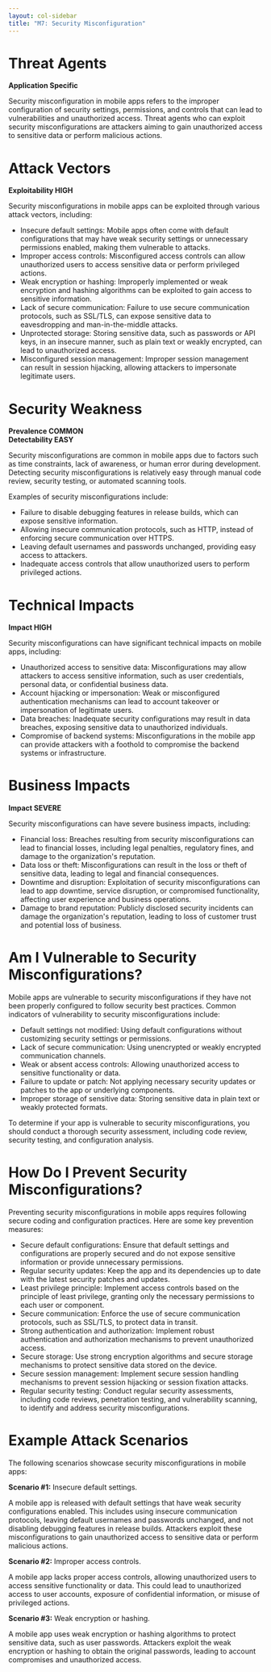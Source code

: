 ```yaml
---
layout: col-sidebar
title: "M7: Security Misconfiguration"
---
```


# Threat Agents

**Application Specific**

Security misconfiguration in mobile apps refers to the improper configuration of security settings, permissions, and controls that can lead to vulnerabilities and unauthorized access. Threat agents who can exploit security misconfigurations are attackers aiming to gain unauthorized access to sensitive data or perform malicious actions.

# Attack Vectors

**Exploitability HIGH**

Security misconfigurations in mobile apps can be exploited through various attack vectors, including:

- Insecure default settings: Mobile apps often come with default configurations that may have weak security settings or unnecessary permissions enabled, making them vulnerable to attacks.
- Improper access controls: Misconfigured access controls can allow unauthorized users to access sensitive data or perform privileged actions.
- Weak encryption or hashing: Improperly implemented or weak encryption and hashing algorithms can be exploited to gain access to sensitive information.
- Lack of secure communication: Failure to use secure communication protocols, such as SSL/TLS, can expose sensitive data to eavesdropping and man-in-the-middle attacks.
- Unprotected storage: Storing sensitive data, such as passwords or API keys, in an insecure manner, such as plain text or weakly encrypted, can lead to unauthorized access.
- Misconfigured session management: Improper session management can result in session hijacking, allowing attackers to impersonate legitimate users.

# Security Weakness

**Prevalence COMMON**  
**Detectability EASY**

Security misconfigurations are common in mobile apps due to factors such as time constraints, lack of awareness, or human error during development. Detecting security misconfigurations is relatively easy through manual code review, security testing, or automated scanning tools.

Examples of security misconfigurations include:

- Failure to disable debugging features in release builds, which can expose sensitive information.
- Allowing insecure communication protocols, such as HTTP, instead of enforcing secure communication over HTTPS.
- Leaving default usernames and passwords unchanged, providing easy access to attackers.
- Inadequate access controls that allow unauthorized users to perform privileged actions.

# Technical Impacts

**Impact HIGH**

Security misconfigurations can have significant technical impacts on mobile apps, including:

- Unauthorized access to sensitive data: Misconfigurations may allow attackers to access sensitive information, such as user credentials, personal data, or confidential business data.
- Account hijacking or impersonation: Weak or misconfigured authentication mechanisms can lead to account takeover or impersonation of legitimate users.
- Data breaches: Inadequate security configurations may result in data breaches, exposing sensitive data to unauthorized individuals.
- Compromise of backend systems: Misconfigurations in the mobile app can provide attackers with a foothold to compromise the backend systems or infrastructure.

# Business Impacts

**Impact SEVERE**

Security misconfigurations can have severe business impacts, including:

- Financial loss: Breaches resulting from security misconfigurations can lead to financial losses, including legal penalties, regulatory fines, and damage to the organization's reputation.
- Data loss or theft: Misconfigurations can result in the loss or theft of sensitive data, leading to legal and financial consequences.
- Downtime and disruption: Exploitation of security misconfigurations can lead to app downtime, service disruption, or compromised functionality, affecting user experience and business operations.
- Damage to brand reputation: Publicly disclosed security incidents can damage the organization's reputation, leading to loss of customer trust and potential loss of business.

# Am I Vulnerable to Security Misconfigurations?

Mobile apps are vulnerable to security misconfigurations if they have not been properly configured to follow security best practices. Common indicators of vulnerability to security misconfigurations include:

- Default settings not modified: Using default configurations without customizing security settings or permissions.
- Lack of secure communication: Using unencrypted or weakly encrypted communication channels.
- Weak or absent access controls: Allowing unauthorized access to sensitive functionality or data.
- Failure to update or patch: Not applying necessary security updates or patches to the app or underlying components.
- Improper storage of sensitive data: Storing sensitive data in plain text or weakly protected formats.

To determine if your app is vulnerable to security misconfigurations, you should conduct a thorough security assessment, including code review, security testing, and configuration analysis.

# How Do I Prevent Security Misconfigurations?

Preventing security misconfigurations in mobile apps requires following secure coding and configuration practices. Here are some key prevention measures:

- Secure default configurations: Ensure that default settings and configurations are properly secured and do not expose sensitive information or provide unnecessary permissions.
- Regular security updates: Keep the app and its dependencies up to date with the latest security patches and updates.
- Least privilege principle: Implement access controls based on the principle of least privilege, granting only the necessary permissions to each user or component.
- Secure communication: Enforce the use of secure communication protocols, such as SSL/TLS, to protect data in transit.
- Strong authentication and authorization: Implement robust authentication and authorization mechanisms to prevent unauthorized access.
- Secure storage: Use strong encryption algorithms and secure storage mechanisms to protect sensitive data stored on the device.
- Secure session management: Implement secure session handling mechanisms to prevent session hijacking or session fixation attacks.
- Regular security testing: Conduct regular security assessments, including code reviews, penetration testing, and vulnerability scanning, to identify and address security misconfigurations.

# Example Attack Scenarios

The following scenarios showcase security misconfigurations in mobile apps:

**Scenario #1:** Insecure default settings.

A mobile app is released with default settings that have weak security configurations enabled. This includes using insecure communication protocols, leaving default usernames and passwords unchanged, and not disabling debugging features in release builds. Attackers exploit these misconfigurations to gain unauthorized access to sensitive data or perform malicious actions.

**Scenario #2:** Improper access controls.

A mobile app lacks proper access controls, allowing unauthorized users to access sensitive functionality or data. This could lead to unauthorized access to user accounts, exposure of confidential information, or misuse of privileged actions.

**Scenario #3:** Weak encryption or hashing.

A mobile app uses weak encryption or hashing algorithms to protect sensitive data, such as user passwords. Attackers exploit the weak encryption or hashing to obtain the original passwords, leading to account compromises and unauthorized access.
